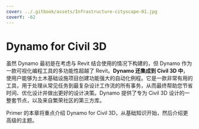 ```yaml
---
cover: ../.gitbook/assets/Infrastructure-cityscape-01.jpg
coverY: -62
---
```



# Dynamo for Civil 3D

虽然 Dynamo 最初是在考虑与 Revit 结合使用的情况下构建的，但 Dynamo 作为一款可视化编程工具的多功能性超越了 Revit。**Dynamo 还集成到 Civil 3D 中**，使用户能够为土木基础设施项目创建功能强大的自动化例程。它是一款非常有用的工具，用于处理从常见任务到最复杂设计工作流的所有事务，从而最终帮助您节省时间、优化设计并做出更好的设计决策。Dynamo 提供了专为 Civil 3D 设计的一整套节点，以及来自繁荣社区的第三方库。

Primer 的本章将重点介绍 Dynamo for Civil 3D，从基础知识开始，然后介绍更高级的主题。
